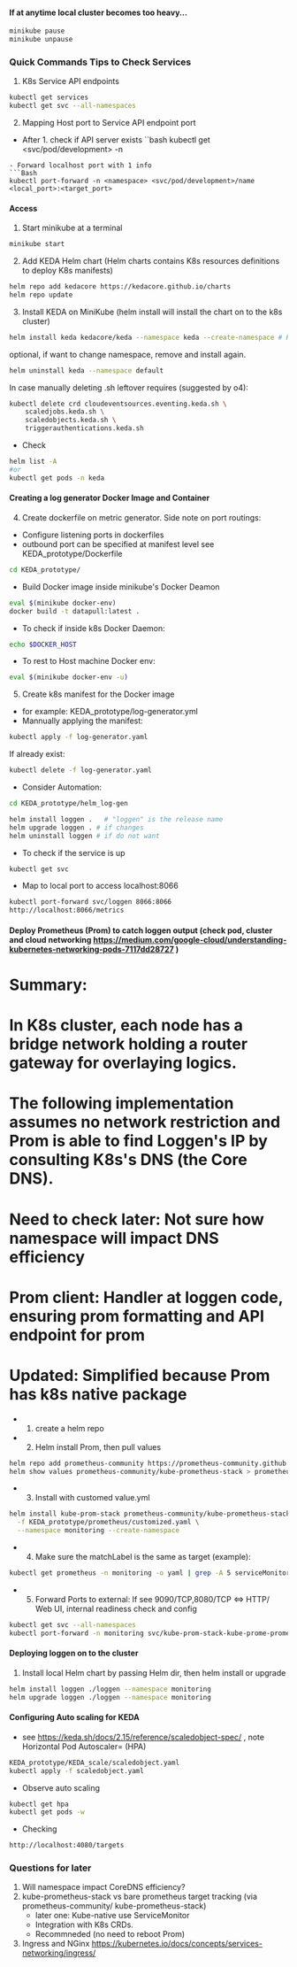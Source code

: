 #### If at anytime local cluster becomes too heavy... 

```bash
minikube pause
minikube unpause
```

### Quick Commands Tips to Check Services ###

1. K8s Service API endpoints
```Bash
kubectl get services
kubectl get svc --all-namespaces

```

2. Mapping Host port to Service API endpoint port

- After 1. check if API server exists
``bash
kubectl get <svc/pod/development> -n <namespace>
```
- Forward localhost port with 1 info
```Bash
kubectl port-forward -n <namespace> <svc/pod/development>/name <local_port>:<target_port>  

```

#### Access 

1. Start minikube at a terminal
```bash 
minikube start
```

2. Add KEDA Helm chart  (Helm charts contains K8s resources definitions to deploy K8s manifests)

```bash
helm repo add kedacore https://kedacore.github.io/charts
helm repo update
```

3. Install KEDA on MiniKube (helm install will install the chart on to the k8s cluster)
```bash
helm install keda kedacore/keda --namespace keda --create-namespace # KEDA can be namespaced, thought the CRDs it controll remain unaffected.
```
optional, if want to change namespace, remove and install again.
```bash
helm uninstall keda --namespace default
```
In case manually deleting .sh leftover requires (suggested by o4):
```bash
kubectl delete crd cloudeventsources.eventing.keda.sh \
    scaledjobs.keda.sh \
    scaledobjects.keda.sh \
    triggerauthentications.keda.sh
```

- Check
```bash
helm list -A
#or 
kubectl get pods -n keda

```

#### Creating a log generator Docker Image and Container 

4. Create dockerfile on metric generator. 
Side note on port routings:
- Configure listening ports in dockerfiles 
- outbound port can be specified at manifest level 
see KEDA_prototype/Dockerfile 

```bash 
cd KEDA_prototype/
```
- Build Docker image inside minikube's Docker Deamon

```bash
eval $(minikube docker-env)  
docker build -t datapull:latest .
```

- To check if inside k8s Docker Daemon:
```bash
echo $DOCKER_HOST
```

- To rest to Host machine Docker env:
```bash
eval $(minikube docker-env -u)
```

5. Create k8s manifest for the Docker image 
- for example:
KEDA_prototype/log-generator.yml 
- Mannually applying the manifest:
```bash
kubectl apply -f log-generator.yaml
```

If already exist:
```bash
kubectl delete -f log-generator.yaml
```
- Consider Automation: 
```bash
cd KEDA_prototype/helm_log-gen

helm install loggen .   # "loggen" is the release name
helm upgrade loggen . # if changes
helm uninstall loggen # if do not want 

```

- To check if the service is up 
```bash 
kubectl get svc
```
- Map to local port  to access localhost:8066
```bash 
kubectl port-forward svc/loggen 8066:8066
http://localhost:8066/metrics

```

#### Deploy Prometheus (Prom) to catch loggen output (check pod, cluster and cloud networking https://medium.com/google-cloud/understanding-kubernetes-networking-pods-7117dd28727 )
# Summary: 

# In K8s cluster, each node has a bridge network holding a router gateway for overlaying logics. 
# The following implementation assumes no network restriction and Prom is able to find Loggen's IP by consulting K8s's DNS (the Core DNS).
# Need to check later: Not sure how namespace will impact DNS efficiency 

# Prom client: Handler at loggen code, ensuring prom formatting and API endpoint for prom

# Updated: Simplified because Prom has k8s native package
- 1. create a helm repo 

- 2. Helm install Prom, then pull values

```bash 
helm repo add prometheus-community https://prometheus-community.github.io/helm-charts
helm show values prometheus-community/kube-prometheus-stack > prometheus/values.yaml
```
- 3. Install with customed value.yml
```bash
helm install kube-prom-stack prometheus-community/kube-prometheus-stack \
  -f KEDA_prototype/prometheus/customized.yaml \
  --namespace monitoring --create-namespace
```

- 4. Make sure the matchLabel is the same as target (example): 
```bash
kubectl get prometheus -n monitoring -o yaml | grep -A 5 serviceMonitorSelector
```
- 5. Forward Ports to external:
If see 9090/TCP,8080/TCP <=>  HTTP/ Web UI, internal readiness check and config
```bash
kubectl get svc --all-namespaces  
kubectl port-forward -n monitoring svc/kube-prom-stack-kube-prome-prometheus 9090:9090
```

#### Deploying loggen on to the cluster

1. Install local Helm chart by passing Helm dir, then helm install or upgrade

```bash 
helm install loggen ./loggen --namespace monitoring
helm upgrade loggen ./loggen --namespace monitoring

```

#### Configuring Auto scaling for KEDA

- see  https://keda.sh/docs/2.15/reference/scaledobject-spec/ , note Horizontal Pod Autoscaler= (HPA)
```bash
KEDA_prototype/KEDA_scale/scaledobject.yaml 
kubectl apply -f scaledobject.yaml
```

- Observe auto scaling

```bash
kubectl get hpa
kubectl get pods -w

```
- Checking 
```bash
http://localhost:4080/targets
```


### Questions for later

1. Will namespace impact CoreDNS efficiency? 
2. kube-prometheus-stack vs bare prometheus target tracking (via prometheus-community/ kube-prometheus-stack)
      - later one: Kube-native use ServiceMonitor 
      - Integration with K8s CRDs. 
      - Recommneded (no need to reboot Prom)
3. Ingress and NGinx https://kubernetes.io/docs/concepts/services-networking/ingress/ 